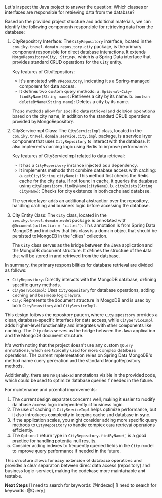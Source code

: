 Let's inspect the Java project to answer the question: Which classes or interfaces are responsible for retrieving data from the database?

Based on the provided project structure and additional materials, we can identify the following components responsible for retrieving data from the database:

1. CityRepository Interface:
   The `CityRepository` interface, located in the `com.iky.travel.domain.repository.city` package, is the primary component responsible for direct database interactions. It extends `MongoRepository<City, String>`, which is a Spring Data interface that provides standard CRUD operations for the `City` entity.

   Key features of CityRepository:
   - It's annotated with `@Repository`, indicating it's a Spring-managed component for data access.
   - It defines two custom query methods:
     a. `Optional<City> findByName(String name)`: Retrieves a city by its name.
     b. `boolean deleteByName(String name)`: Deletes a city by its name.

   These methods allow for specific data retrieval and deletion operations based on the city name, in addition to the standard CRUD operations provided by MongoRepository.

2. CityServiceImpl Class:
   The `CityServiceImpl` class, located in the `com.iky.travel.domain.service.city.impl` package, is a service layer component that uses `CityRepository` to interact with the database. It also implements caching logic using Redis to improve performance.

   Key features of CityServiceImpl related to data retrieval:
   - It has a `CityRepository` instance injected as a dependency.
   - It implements methods that combine database access with caching:
     a. `getCity(String cityName)`: This method first checks the Redis cache for the city data. If not found in cache, it queries the database using `cityRepository.findByName(cityName)`.
     b. `cityExists(String cityName)`: Checks for city existence in both cache and database.

   The service layer adds an additional abstraction over the repository, handling caching and business logic before accessing the database.

3. City Entity Class:
   The `City` class, located in the `com.iky.travel.domain.model` package, is annotated with `@Document(collection = "cities")`. This annotation is from Spring Data MongoDB and indicates that this class is a domain object that should be persisted to MongoDB in the "cities" collection.

   The `City` class serves as the bridge between the Java application and the MongoDB document structure. It defines the structure of the data that will be stored in and retrieved from the database.

In summary, the primary responsibilities for database retrieval are divided as follows:

- `CityRepository`: Directly interacts with the MongoDB database, defining specific query methods.
- `CityServiceImpl`: Uses `CityRepository` for database operations, adding caching and business logic layers.
- `City`: Represents the document structure in MongoDB and is used by both `CityRepository` and `CityServiceImpl`.

This design follows the repository pattern, where `CityRepository` provides a clean, database-specific interface for data access, while `CityServiceImpl` adds higher-level functionality and integrates with other components like caching. The `City` class serves as the bridge between the Java application and the MongoDB document structure.

It's worth noting that the project doesn't use any custom `@Query` annotations, which are typically used for more complex database operations. The current implementation relies on Spring Data MongoDB's method name query generation and the standard MongoRepository methods.

Additionally, there are no `@Indexed` annotations visible in the provided code, which could be used to optimize database queries if needed in the future.

For maintenance and potential improvements:
1. The current design separates concerns well, making it easier to modify database access logic independently of business logic.
2. The use of caching in `CityServiceImpl` helps optimize performance, but it also introduces complexity in keeping cache and database in sync.
3. If the application scales, you might consider adding more specific query methods to `CityRepository` to handle complex data retrieval operations efficiently.
4. The `Optional` return type in `CityRepository.findByName()` is a good practice for handling potential null results.
5. Consider adding indexes to frequently queried fields in the `City` model to improve query performance if needed in the future.

This structure allows for easy extension of database operations and provides a clear separation between direct data access (repository) and business logic (service), making the codebase more maintainable and testable.

**Next Steps**
[I need to search for keywords: <keyword>@Indexed</keyword>]
[I need to search for keywords: <keyword>@Query</keyword>]